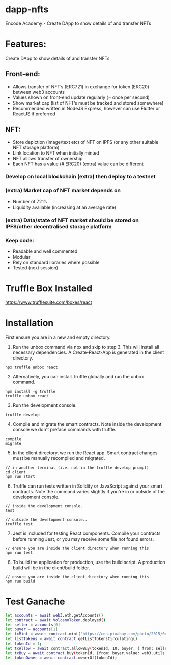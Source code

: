 # dapp-nfts
Encode Academy - Create DApp to show details of and transfer NFTs

# Features:
Create DApp to show details of and transfer NFTs

## Front-end:
- Allows transfer of NFT’s (ERC721) in exchange for token (ERC20) between web3 accounts
- Values shown on front-end update regularly (~ once per second)
- Show market cap (list of NFT’s must be tracked and stored somewhere)
- Recommended written in NodeJS Express, however can use Flutter or ReactJS if preferred

## NFT:
- Store depiction (image/text etc) of NFT on IPFS (or any other suitable NFT storage platform)
- Link location to NFT when initially minted
- NFT allows transfer of ownership
- Each NFT has a value (# ERC20) (extra) value can be different

### Develop on local blockchain (extra) then deploy to a testnet
### (extra) Market cap of NFT market depends on
- Number of 721’s
- Liquidity available (increasing at an average rate)

### (extra) Data/state of NFT market should be stored on IPFS/other decentralised storage platform
### Keep code:
- Readable and well commented
- Modular
- Rely on standard libraries where possible
- Tested (next session)


# Truffle Box Installed
https://www.trufflesuite.com/boxes/react

# Installation
First ensure you are in a new and empty directory.

1. Run the unbox command via npx and skip to step 3. This will install all necessary dependencies. A Create-React-App is generated in the client directory.

```
npx truffle unbox react
```
2. Alternatively, you can install Truffle globally and run the unbox command.

```
npm install -g truffle
truffle unbox react
```
3. Run the development console.

```
truffle develop
```
4. Compile and migrate the smart contracts. Note inside the development console we don't preface commands with truffle.
```
compile
migrate
```
5. In the client directory, we run the React app. Smart contract changes must be manually recompiled and migrated.
```
// in another terminal (i.e. not in the truffle develop prompt)
cd client
npm run start
```
6. Truffle can run tests written in Solidity or JavaScript against your smart contracts. Note the command varies slightly if you're in or outside of the development console.
```
// inside the development console.
test

// outside the development console..
truffle test
```
7. Jest is included for testing React components. Compile your contracts before running Jest, or you may receive some file not found errors.
```
// ensure you are inside the client directory when running this
npm run test
```
8. To build the application for production, use the build script. A production build will be in the client/build folder.
```
// ensure you are inside the client directory when running this
npm run build
```

# Test Ganache

```sh
let accounts = await web3.eth.getAccounts()
let contract = await VolcanoToken.deployed()
let seller = accounts[0]
let buyer = accounts[1]
let txMint = await contract.mint('https://cdn.pixabay.com/photo/2015/04/23/22/00/tree-736885_1280.jpg',{ from: seller });
let listTokens = await contract.getListTokensCirculating()
let tokenId = 1;
let txAllow = await contract.allowBuy(tokenId, 10, buyer, { from: seller });
let txBuy = await contract.buy(tokenId, {from: buyer,value: web3.utils.fromWei('10', 'wei')});
let tokenOwner = await contract.ownerOf(tokenId);
```